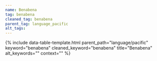 ```yaml
---
name: Benabena
tag: benabena
cleaned_tag: benabena
parent_tag: language_pacific
alt_tags: 
---
```


{% include data-table-template.html 
  parent_path="language/pacific" 
  keyword="benabena" 
  cleaned_keyword="benabena" 
  title="Benabena"
  alt_keywords=""
  context=""
%}

